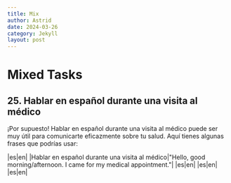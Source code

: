 ```yaml
---
title: Mix
author: Astrid
date: 2024-03-26
category: Jekyll
layout: post
---
```


# Mixed Tasks

## 25. Hablar en español durante una visita al médico

¡Por supuesto! Hablar en español durante una visita al médico puede ser muy útil para comunicarte eficazmente sobre tu salud. Aquí tienes algunas frases que podrías usar:

|es|en|
|Hablar en español durante una visita al médico|"Hello, good morning/afternoon. I came for my medical appointment."|
|es|en|
|es|en|
|es|en|